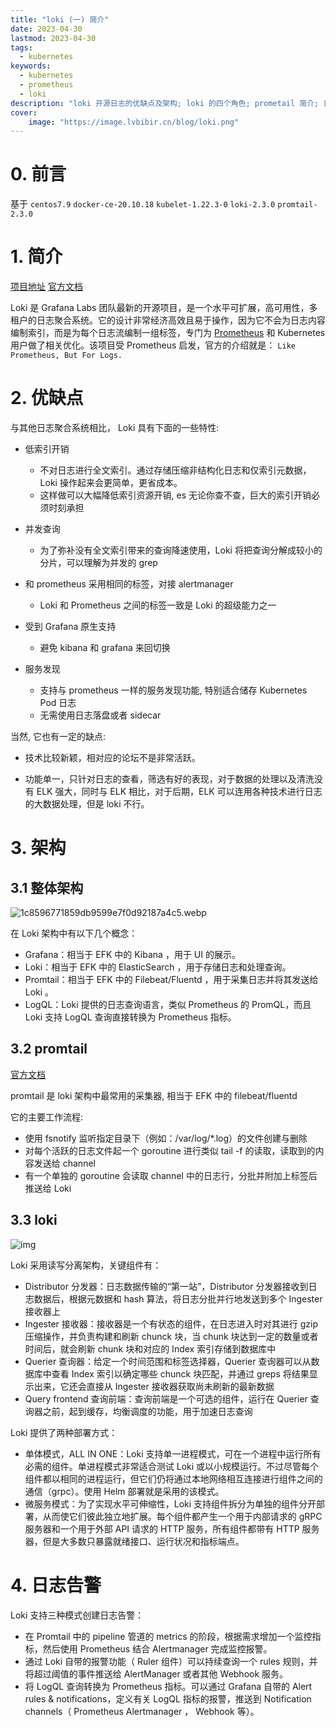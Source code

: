 ```yaml
---
title: "loki (一) 简介" 
date: 2023-04-30
lastmod: 2023-04-30
tags: 
  - kubernetes
keywords:
  - kubernetes
  - prometheus
  - loki
description: "loki 开源日志的优缺点及架构; loki 的四个角色; prometail 简介; 日志告警" 
cover:
    image: "https://image.lvbibir.cn/blog/loki.png"
---
```


# 0. 前言

基于 `centos7.9` `docker-ce-20.10.18` `kubelet-1.22.3-0` `loki-2.3.0` `promtail-2.3.0`

# 1. 简介

[项目地址](https://github.com/grafana/loki/) [官方文档](https://grafana.com/docs/loki/latest/)

Loki 是 Grafana Labs 团队最新的开源项目，是一个水平可扩展，高可用性，多租户的日志聚合系统。它的设计非常经济高效且易于操作，因为它不会为日志内容编制索引，而是为每个日志流编制一组标签，专门为 [Prometheus](https://cloud.tencent.com/product/tmp?from=20065&from_column=20065) 和 Kubernetes 用户做了相关优化。该项目受 Prometheus 启发，官方的介绍就是： `Like Prometheus, But For Logs.`

# 2. 优缺点

与其他日志聚合系统相比， Loki 具有下面的一些特性:

- 低索引开销
  - 不对日志进行全文索引。通过存储压缩非结构化日志和仅索引元数据，Loki 操作起来会更简单，更省成本。
  - 这样做可以大幅降低索引资源开销, es 无论你查不查，巨大的索引开销必须时刻承担

- 并发查询
  - 为了弥补没有全文索引带来的查询降速使用，Loki 将把查询分解成较小的分片，可以理解为并发的 grep

- 和 prometheus 采用相同的标签，对接 alertmanager
  - Loki 和 Prometheus 之间的标签一致是 Loki 的超级能力之一

- 受到 Grafana 原生支持
  - 避免 kibana 和 grafana 来回切换

- 服务发现
  - 支持与 prometheus 一样的服务发现功能, 特别适合储存 Kubernetes Pod 日志
  - 无需使用日志落盘或者 sidecar

当然, 它也有一定的缺点:

- 技术比较新颖，相对应的论坛不是非常活跃。

- 功能单一，只针对日志的查看，筛选有好的表现，对于数据的处理以及清洗没有 ELK 强大，同时与 ELK 相比，对于后期，ELK 可以连用各种技术进行日志的大数据处理，但是 loki 不行。

# 3. 架构

## 3.1 整体架构

![1c8596771859db9599e7f0d92187a4c5.webp](https://image.lvbibir.cn/blog/1c8596771859db9599e7f0d92187a4c5.webp)

在 Loki 架构中有以下几个概念：

- Grafana：相当于 EFK 中的 Kibana ，用于 UI 的展示。
- Loki：相当于 EFK 中的 ElasticSearch ，用于存储日志和处理查询。
- Promtail：相当于 EFK 中的 Filebeat/Fluentd ，用于采集日志并将其发送给 Loki 。
- LogQL：Loki 提供的日志查询语言，类似 Prometheus 的 PromQL，而且 Loki 支持 LogQL 查询直接转换为 Prometheus 指标。

## 3.2 promtail

[官方文档](https://grafana.com/docs/loki/latest/clients/promtail/)

promtail 是 loki 架构中最常用的采集器, 相当于 EFK 中的 filebeat/fluentd

它的主要工作流程:

- 使用 fsnotify 监听指定目录下（例如：/var/log/*.log）的文件创建与删除
- 对每个活跃的日志文件起一个 goroutine 进行类似 tail -f 的读取，读取到的内容发送给 channel
- 有一个单独的 goroutine 会读取 channel 中的日志行，分批并附加上标签后推送给 Loki

## 3.3 loki

![img](https://image.lvbibir.cn/blog/536ff8e45540a38aceec8b0457b581b0.png)

Loki 采用读写分离架构，关键组件有：

- Distributor 分发器：日志数据传输的“第一站”，Distributor 分发器接收到日志数据后，根据元数据和 hash 算法，将日志分批并行地发送到多个 Ingester 接收器上
- Ingester 接收器：接收器是一个有状态的组件，在日志进入时对其进行 gzip 压缩操作，并负责构建和刷新 chunck 块，当 chunk 块达到一定的数量或者时间后，就会刷新 chunk 块和对应的 Index 索引存储到数据库中
- Querier 查询器：给定一个时间范围和标签选择器，Querier 查询器可以从数据库中查看 Index 索引以确定哪些 chunck 块匹配，并通过 greps 将结果显示出来，它还会直接从 Ingester 接收器获取尚未刷新的最新数据
- Query frontend 查询前端：查询前端是一个可选的组件，运行在 Querier 查询器之前，起到缓存，均衡调度的功能，用于加速日志查询

Loki 提供了两种部署方式：

- 单体模式，ALL IN ONE：Loki 支持单一进程模式，可在一个进程中运行所有必需的组件。单进程模式非常适合测试 Loki 或以小规模运行。不过尽管每个组件都以相同的进程运行，但它们仍将通过本地网络相互连接进行组件之间的通信（grpc）。使用 Helm 部署就是采用的该模式。
- 微服务模式：为了实现水平可伸缩性，Loki 支持组件拆分为单独的组件分开部署，从而使它们彼此独立地扩展。每个组件都产生一个用于内部请求的 gRPC 服务器和一个用于外部 API 请求的 HTTP 服务，所有组件都带有 HTTP 服务器，但是大多数只暴露就绪接口、运行状况和指标端点。

# 4. 日志告警

Loki 支持三种模式创建日志告警：

- 在 Promtail 中的 pipeline 管道的 metrics 的阶段，根据需求增加一个监控指标，然后使用 Prometheus 结合 Alertmanager 完成监控报警。
- 通过 Loki 自带的报警功能（ Ruler 组件）可以持续查询一个 rules 规则，并将超过阈值的事件推送给 AlertManager 或者其他 Webhook 服务。
- 将 LogQL 查询转换为 Prometheus 指标。可以通过 Grafana 自带的 Alert rules & notifications，定义有关 LogQL 指标的报警，推送到 Notification channels（ Prometheus Alertmanager ， Webhook 等）。
